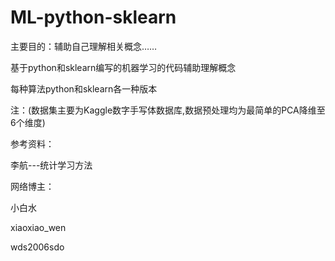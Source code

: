 
# ML-python-sklearn

主要目的：辅助自己理解相关概念……

基于python和sklearn编写的机器学习的代码辅助理解概念


每种算法python和sklearn各一种版本

注：(数据集主要为Kaggle数字手写体数据库,数据预处理均为最简单的PCA降维至6个维度)

参考资料：

李航---统计学习方法

网络博主：         

小白水
         
xiaoxiao_wen

wds2006sdo
